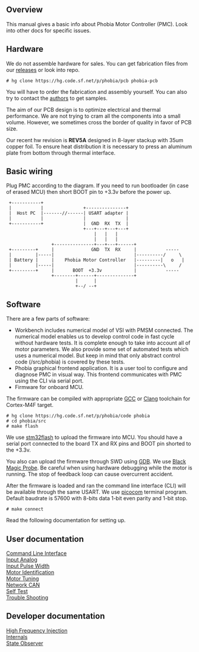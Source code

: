 ## Overview

This manual gives a basic info about Phobia Motor Controller (PMC). Look into
other docs for specific issues.

## Hardware

We do not assemble hardware for sales. You can get fabrication files from our
[releases](https://sourceforge.net/projects/phobia/files/) or look into repo.

	# hg clone https://hg.code.sf.net/p/phobia/pcb phobia-pcb

You will have to order the fabrication and assembly yourself. You can also try
to contact the [authors](Authors.md) to get samples.

The aim of our PCB design is to optimize electrical and thermal performance.
We are not trying to cram all the components into a small volume. However, we
sometimes cross the border of quality in favor of PCB size.

Our recent hw revision is **REV5A** designed in 8-layer stackup with 35um
copper foil. To ensure heat distribution it is necessary to press an aluminum
plate from bottom through thermal interface.

## Basic wiring

Plug PMC according to the diagram. If you need to run bootloader (in case of
erased MCU) then short BOOT pin to +3.3v before the power up.

	 +-----------+
	 |           |               +---------------+
	 |  Host PC  |-------//------| USART adapter |
	 |           |               |               |
	 +-----------+               |  GND  RX  TX  |
	                             +---+---+---+---+
	                                 |   |   |
	                                 |   |   |
	                 +---------------+---+---+------+
	 +---------+     |              GND  TX  RX     |           -----
	 |         |-----|                              |----------/     \
	 | Battery |     |    Phobia Motor Controller   |---------|   o   |
	 |         |-----|                              |----------\     /
	 +---------+     |       BOOT  +3.3v            |           -----
	                 +--------+------+--------------+
	                          |      |
	                          +--/ --+

## Software

There are a few parts of software:

* Workbench includes numerical model of VSI with PMSM connected. The numerical
  model enables us to develop control code in fast cycle without hardware
  tests. It is complete enough to take into account all of motor parameters. We
  also provide some set of automated tests which uses a numerical model. But
  keep in mind that only abstract control code (/src/phobia) is covered by
  these tests.
* Phobia graphical frontend application. It is a user tool to configure and
  diagnose PMC in visual way. This frontend communicates with PMC using the CLI
  via serial port.
* Firmware for onboard MCU.

The firmware can be compiled with appropriate [GCC](https://gcc.gnu.org/)
or [Clang](https://clang.llvm.org/) toolchain for Cortex-M4F target.

	# hg clone https://hg.code.sf.net/p/phobia/code phobia
	# cd phobia/src
	# make flash

We use [stm32flash](https://sourceforge.net/projects/stm32flash/) to upload the
firmware into MCU. You should have a serial port connected to the board TX and
RX pins and BOOT pin shorted to the +3.3v.

You also can upload the firmware through SWD using
[GDB](https://www.gnu.org/software/gdb/). We use
[Black Magic Probe](https://1bitsquared.com/products/black-magic-probe). Be
careful when using hardware debugging while the motor is running. The stop of
feedback loop can cause overcurrent accident.

After the firmware is loaded and ran the command line interface (CLI) will be
available through the same USART. We use
[picocom](https://github.com/npat-efault/picocom) terminal program. Default
baudrate is 57600 with 8-bits data 1-bit even parity and 1-bit stop.

	# make connect

Read the following documentation for setting up.

## User documentation

[Command Line Interface](CLI.md)  
[Input Analog](InputAnalog.md)  
[Input Pulse Width](InputPulseWidth.md)  
[Motor Identification](MotorIdentification.md)  
[Motor Tuning](MotorTuning.md)  
[Network CAN](NetworkCAN.md)  
[Self Test](SelfTest.md)  
[Trouble Shooting](TroubleShooting.md)  

## Developer documentation

[High Frequency Injection](HFI.md)  
[Internals](Internals.md)  
[State Observer](StateObserver.md)  


